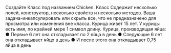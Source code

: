 Создайте Класс под названием Chicken. Класс Содержит несколько полей, конструктор, несколько свойств и несколько методов. Ваша задача-инкапсулировать или скрыть все, что не предназначено для просмотра или изменения вне класса. Курица живет 15 лет. У курицы есть имя, по крайней мере 1 символ длину.
Курица, производящая яйца:
●	Первые 6 лет она откладывает по 2 яйца в день
●	Следующие 6 лет она откладывает яйцо в день
●	И после этого она откладывает 0,75 яйца в день
